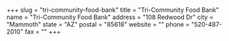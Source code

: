 +++
slug = "tri-community-food-bank"
title = "Tri-Community Food Bank"
name = "Tri-Community Food Bank"
address = "108 Redwood Dr"
city = "Mammoth"
state = "AZ"
postal = "85618"
website = ""
phone = "520-487-2010"
fax = ""
+++
